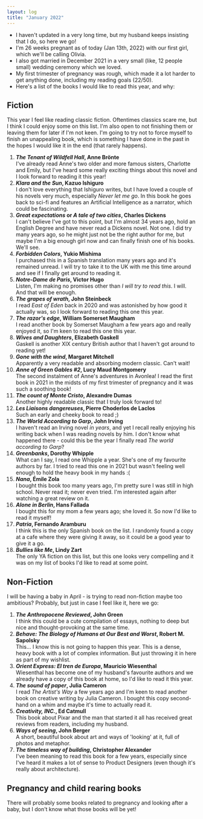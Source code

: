 ```yaml
---
layout: log
title: "January 2022"
---
```


- I haven't updated in a very long time, but my husband keeps insisting that I do, so here we go!
- I'm 26 weeks pregnant as of today (Jan 13th, 2022) with our first girl, which we'll be calling Olivia.
- I also got married in December 2021 in a very small (like, 12 people small) wedding ceremony which we loved.
- My first trimester of pregnancy was rough, which made it a lot harder to get anything done, including my reading goals (22/50).
- Here's a list of the books I would like to read this year, and why:
## Fiction
This year I feel like reading classic fiction. Oftentimes classics scare me, but I think I could enjoy some on this list. I'm also open to not finishing them or leaving them for later if I'm not keen. I'm going to try not to force myself to finish an unappealing book, which is something I have done in the past in the hopes I would like it in the end (that rarely happens).

1. ***The Tenant of Wildfell Hall*, Anne Brönte**\
I've already read Anne's two older and more famous sisters, Charlotte and Emily, but I've heard some really exciting things about this novel and I look forward to reading it this year!
2. ***Klara and the Sun*, Kazuo Ishiguro**\
I don't love everything that Ishiguro writes, but I have loved a couple of his novels very much, especially *Never let me go*. In this book he goes back to sci-fi and features an Artificial Intelligence as a narrator, which could be fascinating.
3. ***Great expectations* or *A tale of two cities*, Charles Dickens**\
I can't believe I've got to this point, but I'm almost 34 years ago, hold an English Degree and have never read a Dickens novel. Not one. I did try many years ago, so he might just not be the right author for me, but maybe I'm a big enough girl now and can finally finish one of his books. We'll see.
4. ***Forbidden Colors*, Yukio Mishima**\
I purchased this in a Spanish translation many years ago and it's remained unread. I will try to take it to the UK with me this time around and see if I finally get around to reading it.
5. ***Notre-Dame de Paris*, Victor Hugo**\
Listen, I'm making no promises other than *I will try to read this*. I will. And that will be enough.
6. ***The grapes of wrath*, John Steinbeck**\
I read *East of Eden* back in 2020 and was astonished by how good it actually was, so I look forward to reading this one this year.
7. ***The razor's edge*, William Somerset Maugham**\
I read another book by Somerset Maugham a few years ago and really enjoyed it, so I'm keen to read this one this year.
8. ***Wives and Daughters*, Elizabeth Gaskell**\
Gaskell is another XIX century British author that I haven't got around to reading yet!
9. ***Gone with the wind*, Margaret Mitchell**\
Apparently a very readable and absorbing modern classic. Can't wait!
10. ***Anne of Green Gables #2*, Lucy Maud Montgomery**\
The second instalment of Anne's adventures in Avonlea! I read the first book in 2021 in the midsts of my first trimester of pregnancy and it was such a soothing book!
11. ***The count of Monte Cristo*, Alexandre Dumas**\
Another highly readable classic that I truly look forward to!
12. ***Les Liaisons dangereuses*, Pierre Choderlos de Laclos**\
Such an early and cheeky book to read ;)
13. ***The World According to Garp*, John Irving**\
I haven't read an Irving novel *in years*, and yet I recall really enjoying his writing back when I was reading novels by him. I don't know what happened there - could this be the year I finally read *The world according to Garp*?
14. ***Greenbanks*, Dorothy Whipple**\
What can I say, I read one Whipple a year. She's one of my favourite authors by far. I tried to read this one in 2021 but wasn't feeling well enough to hold the heavy book in my hands :(
15. ***Nana*, Émile Zola**\
I bought this book too many years ago, I'm pretty sure I was still in high school. Never read it; never even tried. I'm interested again after watching a great review on it.
16. ***Alone in Berlin*, Hans Fallada**\
I bought this for my mom a few years ago; she loved it. So now I'd like to read it myself!
17. ***Patria*, Fernando Aramburu**\
I think this is the only Spanish book on the list. I randomly found a copy at a cafe where they were giving it away, so it could be a good year to give it a go.
18. ***Bullies like Me*, Lindy Zart**\
The only YA fiction on this list, but this one looks very compelling and it was on my list of books I'd like to read at some point.

## Non-Fiction
I will be having a baby in April - is trying to read non-fiction maybe too ambitious? Probably, but just in case I feel like it, here we go:
1. ***The Anthropocene Reviewed*, John Green**\
I think this could be a cute compilation of essays, nothing to deep but nice and thought-provoking at the same time.
2. ***Behave: The Biology of Humans at Our Best and Worst*, Robert M. Sapolsky**\
This... I know this is not going to happen this year. This is a dense, heavy book with a lot of complex information. But just throwing it in here as part of my wishlist.
3. ***Orient Express: El tren de Europa*, Mauricio Wiesenthal**\
Wiesenthal has become one of my husband's favourite authors and we already have a copy of this book at home, so I'd like to read it this year.
4. ***The sound of paper*, Julia Cameron**\
I read *The Artist's Way* a few years ago and I'm keen to read another book on creative writing by Julia Cameron. I bought this copy second-hand on a whim and maybe it's time to actually read it.
5. ***Creativity, INC.*, Ed Catmull**\
This book about Pixar and the man that started it all has received great reviews from readers, including my husband.
6. ***Ways of seeing*, John Berger**\
A short, beautiful book about art and ways of 'looking' at it, full of photos and metaphor.
7. ***The timeless way of building*, Christopher Alexander**\
I've been meaning to read this book for a few years, especially since I've heard it makes a lot of sense to Product Designers (even though it's really about architecture).


## Pregnancy and child rearing books
There will probably some books related to pregnancy and looking after a baby, but I don't know what those books will be yet!
